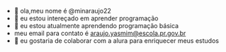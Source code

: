 - 👋 ola,meu nome é @minaraujo22
- 👀 eu estou intereçado em aprender programação 
- 🌱 eu estou atualmente aprendendo programação básica 
- meu email para contato é araujo.yasmim@escola.pr.gov.br
- 💞️ eu gostaria de colaborar com a alura para enriquecer meus estudos 


